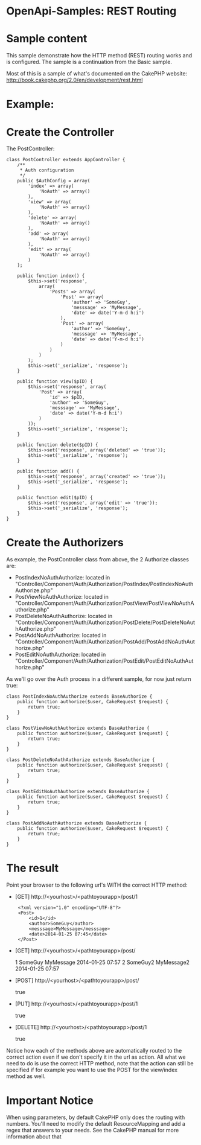 OpenApi-Samples: REST Routing
=============================

Sample content
===============
This sample demonstrate how the HTTP method (REST) routing works and is configured.
The sample is a continuation from the Basic sample.

Most of this is a sample of what's documented on the CakePHP website:
  http://book.cakephp.org/2.0/en/development/rest.html
    
Example:
========

Create the Controller
=========================

The PostController:

    class PostController extends AppController {
        /**
         * Auth configuration
         */
        public $AuthConfig = array(
            'index' => array(
                'NoAuth' => array()
            ),
            'view' => array(
                'NoAuth' => array()
            ),            
            'delete' => array(
                'NoAuth' => array()
            ),
            'add' => array(
                'NoAuth' => array()
            ),
            'edit' => array(
                'NoAuth' => array()
            )
        );

        public function index() {
            $this->set('response', 
                array(
                    'Posts' => array(
                        'Post' => array(
                            'author' => 'SomeGuy',
                            'messsage' => 'MyMessage',
                            'date' => date('Y-m-d h:i')
                        ), 
                        'Post' => array(
                            'author' => 'SomeGuy',
                            'messsage' => 'MyMessage',
                            'date' => date('Y-m-d h:i')
                        )
                    )
                )
            );
            $this->set('_serialize', 'response');
        }
    
        public function view($pID) {
            $this->set('response', array(
                'Post' => array(
                    'id' => $pID,
                    'author' => 'SomeGuy',
                    'messsage' => 'MyMessage',
                    'date' => date('Y-m-d h:i')
                )
            ));
            $this->set('_serialize', 'response');
        }

        public function delete($pID) {
            $this->set('response', array('deleted' => 'true'));
            $this->set('_serialize', 'response');
        }
        
        public function add() {
            $this->set('response', array('created' => 'true'));
            $this->set('_serialize', 'response');        
        }
        
        public function edit($pID) {
            $this->set('response', array('edit' => 'true'));
            $this->set('_serialize', 'response');        
        }
    }


Create the Authorizers
======================

As example, the PostController class from above, the 2 Authorize classes are:
 - PostIndexNoAuthAuthorize: located in "Controller/Component/Auth/Authorization/PostIndex/PostIndexNoAuthAuthorize.php"
 - PostViewNoAuthAuthorize: located in "Controller/Component/Auth/Authorization/PostView/PostViewNoAuthAuthorize.php"
 - PostDeleteNoAuthAuthorize: located in "Controller/Component/Auth/Authorization/PostDelete/PostDeleteNoAuthAuthorize.php"
 - PostAddNoAuthAuthorize: located in "Controller/Component/Auth/Authorization/PostAdd/PostAddNoAuthAuthorize.php"
 - PostEditNoAuthAuthorize: located in "Controller/Component/Auth/Authorization/PostEdit/PostEditNoAuthAuthorize.php"

As we'll go over the Auth process in a different sample, for now just return true:

    class PostIndexNoAuthAuthorize extends BaseAuthorize {
        public function authorize($user, CakeRequest $request) {
            return true;
        }
    }

    class PostViewNoAuthAuthorize extends BaseAuthorize {
        public function authorize($user, CakeRequest $request) {
            return true;
        }
    }
    
    class PostDeleteNoAuthAuthorize extends BaseAuthorize {
        public function authorize($user, CakeRequest $request) {
            return true;
        }
    }

    class PostEditNoAuthAuthorize extends BaseAuthorize {
        public function authorize($user, CakeRequest $request) {
            return true;
        }
    }
    
    class PostAddNoAuthAuthorize extends BaseAuthorize {
        public function authorize($user, CakeRequest $request) {
            return true;
        }
    }
    
The result
==========

Point your browser to the following url's WITH the correct HTTP method:
 - [GET] http://&lt;yourhost&gt;/&lt;pathtoyourapp&gt;/post/1
 
        <?xml version="1.0" encoding="UTF-8"?>
        <Post>
            <id>1</id>
            <author>SomeGuy</author>
            <messsage>MyMessage</messsage>
            <date>2014-01-25 07:45</date>
        </Post>
 
 - [GET] http://&lt;yourhost&gt;/&lt;pathtoyourapp&gt;/post/
 
    <?xml version="1.0" encoding="UTF-8"?>
    <Posts>
        <Post>
            <id>1</id>
            <author>SomeGuy</author>
            <messsage>MyMessage</messsage>
            <date>2014-01-25 07:57</date>
        </Post>
        <Post>
            <id>2</id>
            <author>SomeGuy2</author>
            <messsage>MyMessage2</messsage>
            <date>2014-01-25 07:57</date>
        </Post>
    </Posts>
    
 - [POST] http://&lt;yourhost&gt;/&lt;pathtoyourapp&gt;/post/
 
    <?xml version="1.0" encoding="UTF-8"?>
    <created>true</created>
 
 - [PUT] http://&lt;yourhost&gt;/&lt;pathtoyourapp&gt;/post/1
 
    <?xml version="1.0" encoding="UTF-8"?>
    <edit>true</edit>

 - [DELETE] http://&lt;yourhost&gt;/&lt;pathtoyourapp&gt;/post/1

    <?xml version="1.0" encoding="UTF-8"?>
    <deleted>true</deleted>

Notice how each of the methods above are automatically routed to the correct action even if we don't specify it in the url as action.
All what we need to do is use the correct HTTP method, note that the action can still be specified if for example you want to use the POST for the view/index method as well.

Important Notice
================

When using parameters, by default CakePHP only does the routing with numbers.
You'll need to modify the default ResourceMapping and add a regex that answers to your needs.
See the CakePHP manual for more information about that